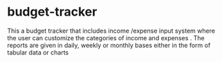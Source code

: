 # budget-tracker
This a budget tracker that includes income /expense input system where the user can customize the categories of income and expenses . The reports are given in daily, weekly or monthly bases either in the form of tabular data or charts
